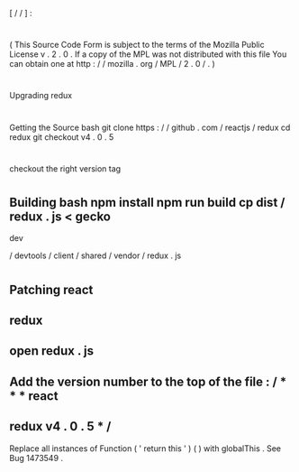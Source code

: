 [
/
/
]
:
#
(
This
Source
Code
Form
is
subject
to
the
terms
of
the
Mozilla
Public
License
v
.
2
.
0
.
If
a
copy
of
the
MPL
was
not
distributed
with
this
file
You
can
obtain
one
at
http
:
/
/
mozilla
.
org
/
MPL
/
2
.
0
/
.
)
#
Upgrading
redux
#
#
Getting
the
Source
bash
git
clone
https
:
/
/
github
.
com
/
reactjs
/
redux
cd
redux
git
checkout
v4
.
0
.
5
#
checkout
the
right
version
tag
#
#
Building
bash
npm
install
npm
run
build
cp
dist
/
redux
.
js
<
gecko
-
dev
>
/
devtools
/
client
/
shared
/
vendor
/
redux
.
js
#
#
Patching
react
-
redux
-
open
redux
.
js
-
Add
the
version
number
to
the
top
of
the
file
:
/
*
*
*
react
-
redux
v4
.
0
.
5
*
/
-
Replace
all
instances
of
Function
(
'
return
this
'
)
(
)
with
globalThis
.
See
Bug
1473549
.

